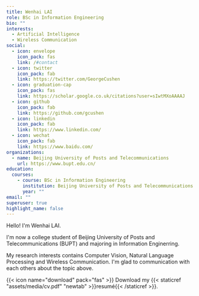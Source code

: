 ```yaml
---
title: Wenhai LAI
role: BSc in Information Engineering
bio: ""
interests:
  - Artificial Intelligence
  - Wireless Communication
social:
  - icon: envelope
    icon_pack: fas
    link: /#contact
  - icon: twitter
    icon_pack: fab
    link: https://twitter.com/GeorgeCushen
  - icon: graduation-cap
    icon_pack: fas
    link: https://scholar.google.co.uk/citations?user=sIwtMXoAAAAJ
  - icon: github
    icon_pack: fab
    link: https://github.com/gcushen
  - icon: linkedin
    icon_pack: fab
    link: https://www.linkedin.com/
  - icon: wechat
    icon_pack: fab
    link: https://www.baidu.com/
organizations:
  - name: Beijing University of Posts and Telecommunications
    url: https://www.bupt.edu.cn/
education:
  courses:
    - course: BSc in Information Engineering
      institution: Beijing University of Posts and Telecommunications
      year: ""
email: ""
superuser: true
highlight_name: false
---
```

Hello! I'm Wenhai LAI.

I'm now a college student of Beijing University of Posts and Telecommunications (BUPT) and majoring in Information Enginerring.

My research interests contains Computer Vision, Natural Language Processing and Wireless Communication. I'm glad to communication with each others about the topic above.

{{< icon name="download" pack="fas" >}} Download my {{< staticref "assets/media/cv.pdf" "newtab" >}}resumé{{< /staticref >}}.
